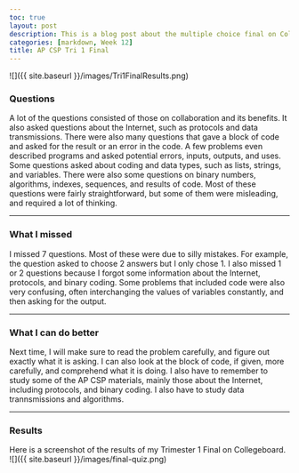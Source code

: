 ```yaml
---
toc: true
layout: post
description: This is a blog post about the multiple choice final on Collegeboard for trimester 1 of AP CSP
categories: [markdown, Week 12]
title: AP CSP Tri 1 Final
---
```


![]({{ site.baseurl }}/images/Tri1FinalResults.png)

### Questions
A lot of the questions consisted of those on collaboration and its benefits. It also asked questions about the Internet, such as protocols and data transmissions. There were also many questions that gave a block of code and asked for the result or an error in the code. A few problems even described programs and asked potential errors, inputs, outputs, and uses. Some questions asked about coding and data types, such as lists, strings, and variables. There were also some questions on binary numbers, algorithms, indexes, sequences, and results of code. Most of these questions were fairly straightforward, but some of them were misleading, and required a lot of thinking.

---

### What I missed
I missed 7 questions. Most of these were due to silly mistakes. For example, the question asked to choose 2 answers but I only chose 1. I also missed 1 or 2 questions because I forgot some information about the Internet, protocols, and binary coding. Some problems that included code were also very confusing, often interchanging the values of variables constantly, and then asking for the output.

---

### What I can do better
Next time, I will make sure to read the problem carefully, and figure out exactly what it is asking. I can also look at the block of code, if given, more carefully, and comprehend what it is doing. I also have to remember to study some of the AP CSP materials, mainly those about the Internet, including protocols, and binary coding. I also have to study data trannsmissions and algorithms.

---


### Results
Here is a screenshot of the results of my Trimester 1 Final on Collegeboard.
![]({{ site.baseurl }}/images/final-quiz.png)